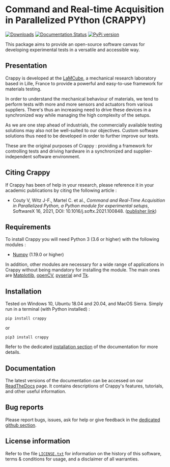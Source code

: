 Command and Real-time Acquisition in Parallelized PYthon (CRAPPY)
=================================================================

[![Downloads](https://pepy.tech/badge/crappy)](https://pepy.tech/project/crappy)
[![Documentation Status](https://readthedocs.org/projects/crappy/badge/?version=latest)](https://crappy.readthedocs.io/en/latest/?badge=latest)
[![PyPi version](https://badgen.net/pypi/v/crappy/)](https://pypi.org/project/crappy)

This package aims to provide an open-source software canvas for developing 
experimental tests in a versatile and accessible way.

Presentation
------------

Crappy is developed at the [LaMCube](https://lamcube.univ-lille.fr/), a
mechanical research laboratory based in Lille, France to provide a powerful and
easy-to-use framework for materials testing.

In order to understand the mechanical behaviour of materials, we tend to perform
tests with more and more sensors and actuators from various suppliers. There's
thus an increasing need to drive these devices in a synchronized way while
managing the high complexity of the setups.

As we are one step ahead of industrials, the commercially available testing
solutions may also not be well-suited to our objectives. Custom software
solutions thus need to be developed in order to further improve our tests.

These are the original purposes of Crappy : providing a framework for
controlling tests and driving hardware in a synchronized and
supplier-independent software environment.

Citing Crappy
-------------

If Crappy has been of help in your research, please reference it in your 
academic publications by citing the following article :

- Couty V, Witz J-F., Martel C. et al., *Command and Real-Time Acquisition in 
Parallelized Python, a Python module for experimental setups*, SoftwareX 16, 
2021, DOI: 10.1016/j.softx.2021.100848. 
([publisher link](https://www.sciencedirect.com/science/article/pii/S2352711021001278))

Requirements
------------

To install Crappy you will need Python 3 (3.6 or higher) with the following 
modules :
- [Numpy](https://numpy.org/) (1.19.0 or higher)

In addition, other modules are necessary for a wide range of applications in Crappy 
without being mandatory for installing the module. The main ones are [Matplotlib](https://matplotlib.org/),
[openCV](https://opencv.org/), [pyserial](https://pypi.org/project/pyserial/)
and [Tk](https://docs.python.org/3/library/tkinter.html).

Installation
------------

Tested on Windows 10, Ubuntu 18.04 and 20.04, and MacOS Sierra.
Simply run in a terminal (with Python installed) :

    pip install crappy

or

    pip3 install crappy

Refer to the dedicated [installation section](https://crappy.readthedocs.io/en/latest/installation.html) 
of the documentation for more details.

Documentation
-------------

The latest versions of the documentation can be accessed on our
[ReadTheDocs](https://crappy.readthedocs.io/) page. It contains descriptions of
Crappy's features, tutorials, and other useful information.

Bug reports
-----------

Please report bugs, issues, ask for help or give feedback in the [dedicated github section](https://github.com/LaboratoireMecaniqueLille/crappy/issues).

License information
-------------------

Refer to the file [``LICENSE.txt``](https://github.com/LaboratoireMecaniqueLille/crappy/blob/master/LICENSE) 
for information on the history of this software, terms & conditions for usage, 
and a disclaimer of all warranties.
